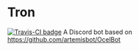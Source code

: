 # Tron
[![Travis-CI badge](https://travis-ci.com/pamehabai6/Tron.svg?token=YKUs6zyar7opaLGfz9cn&branch=master)](https://travis-ci.com/pamehabai6/Tron)
A Discord bot based on https://github.com/artemisbot/OcelBot 
